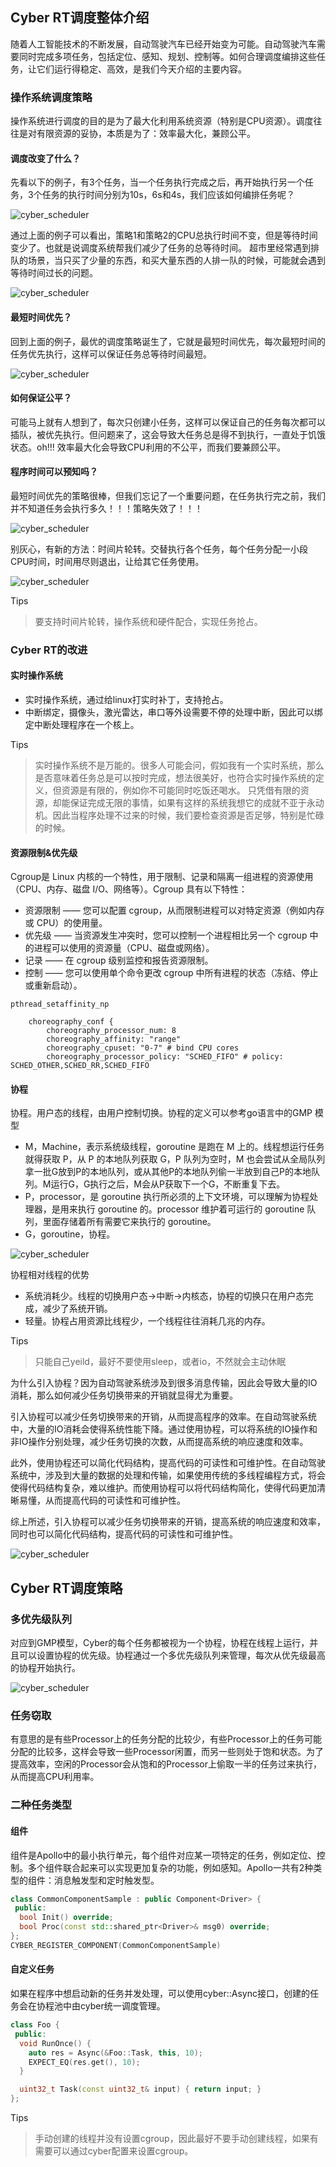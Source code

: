 ## Cyber RT调度整体介绍

随着人工智能技术的不断发展，自动驾驶汽车已经开始变为可能。自动驾驶汽车需要同时完成多项任务，包括定位、感知、规划、控制等。如何合理调度编排这些任务，让它们运行得稳定、高效，是我们今天介绍的主要内容。

### 操作系统调度策略

操作系统进行调度的目的是为了最大化利用系统资源（特别是CPU资源）。调度往往是对有限资源的妥协，本质是为了：效率最大化，兼顾公平。

#### 调度改变了什么？

先看以下的例子，有3个任务，当一个任务执行完成之后，再开始执行另一个任务，3个任务的执行时间分别为10s，6s和4s，我们应该如何编排任务呢？

![cyber_scheduler](./images/cyber_scheduler_1.jpeg)

通过上面的例子可以看出，策略1和策略2的CPU总执行时间不变，但是等待时间变少了。也就是说调度系统帮我们减少了任务的总等待时间。
超市里经常遇到排队的场景，当只买了少量的东西，和买大量东西的人排一队的时候，可能就会遇到等待时间过长的问题。

![cyber_scheduler](./images/cyber_scheduler_2.jpeg)

#### 最短时间优先？

回到上面的例子，最优的调度策略诞生了，它就是最短时间优先，每次最短时间的任务优先执行，这样可以保证任务总等待时间最短。

![cyber_scheduler](./images/cyber_scheduler_3.jpeg)

#### 如何保证公平？

可能马上就有人想到了，每次只创建小任务，这样可以保证自己的任务每次都可以插队，被优先执行。但问题来了，这会导致大任务总是得不到执行，一直处于饥饿状态。oh!!! 效率最大化会导致CPU利用的不公平，而我们要兼顾公平。

#### 程序时间可以预知吗？

最短时间优先的策略很棒，但我们忘记了一个重要问题，在任务执行完之前，我们并不知道任务会执行多久！！！策略失效了！！！

![cyber_scheduler](./images/cyber_scheduler_4.jpeg)

别灰心，有新的方法：时间片轮转。交替执行各个任务，每个任务分配一小段CPU时间，时间用尽则退出，让给其它任务使用。

![cyber_scheduler](./images/cyber_scheduler_5.jpeg)

Tips

> 要支持时间片轮转，操作系统和硬件配合，实现任务抢占。

### Cyber RT的改进

#### 实时操作系统

- 实时操作系统，通过给linux打实时补丁，支持抢占。
- 中断绑定，摄像头，激光雷达，串口等外设需要不停的处理中断，因此可以绑定中断处理程序在一个核上。

Tips

> 实时操作系统不是万能的。很多人可能会问，假如我有一个实时系统，那么是否意味着任务总是可以按时完成，想法很美好，也符合实时操作系统的定义，但资源是有限的，例如你不可能同时吃饭还喝水。
> 只凭借有限的资源，却能保证完成无限的事情，如果有这样的系统我想它的成就不亚于永动机。因此当程序处理不过来的时候，我们要检查资源是否足够，特别是忙碌的时候。

#### 资源限制&优先级

Cgroup是 Linux 内核的一个特性，用于限制、记录和隔离一组进程的资源使用（CPU、内存、磁盘 I/O、网络等）。Cgroup 具有以下特性：

- 资源限制 —— 您可以配置 cgroup，从而限制进程可以对特定资源（例如内存或 CPU）的使用量。
- 优先级 —— 当资源发生冲突时，您可以控制一个进程相比另一个 cgroup 中的进程可以使用的资源量（CPU、磁盘或网络）。
- 记录 —— 在 cgroup 级别监控和报告资源限制。
- 控制 —— 您可以使用单个命令更改 cgroup 中所有进程的状态（冻结、停止或重新启动）。

```text
pthread_setaffinity_np

    choreography_conf {
        choreography_processor_num: 8
        choreography_affinity: "range"
        choreography_cpuset: "0-7" # bind CPU cores
        choreography_processor_policy: "SCHED_FIFO" # policy: SCHED_OTHER,SCHED_RR,SCHED_FIFO
```

#### 协程

协程。用户态的线程，由用户控制切换。协程的定义可以参考go语言中的GMP 模型

- M，Machine，表示系统级线程，goroutine 是跑在 M 上的。线程想运行任务就得获取 P，从 P 的本地队列获取 G，P 队列为空时，M 也会尝试从全局队列拿一批G放到P的本地队列，或从其他P的本地队列偷一半放到自己P的本地队列。M运行G，G执行之后，M会从P获取下一个G，不断重复下去。
- P，processor，是 goroutine 执行所必须的上下文环境，可以理解为协程处理器，是用来执行 goroutine 的。processor 维护着可运行的 goroutine 队列，里面存储着所有需要它来执行的 goroutine。
- G，goroutine，协程。

![cyber_scheduler](./images/cyber_scheduler_6.jpeg)

协程相对线程的优势

- 系统消耗少。线程的切换用户态->中断->内核态，协程的切换只在用户态完成，减少了系统开销。
- 轻量。协程占用资源比线程少，一个线程往往消耗几兆的内存。

Tips

> 只能自己yeild，最好不要使用sleep，或者io，不然就会主动休眠

为什么引入协程？因为自动驾驶系统涉及到很多消息传输，因此会导致大量的IO消耗，那么如何减少任务切换带来的开销就显得尤为重要。

引入协程可以减少任务切换带来的开销，从而提高程序的效率。在自动驾驶系统中，大量的IO消耗会使得系统性能下降。通过使用协程，可以将系统的IO操作和非IO操作分别处理，减少任务切换的次数，从而提高系统的响应速度和效率。

此外，使用协程还可以简化代码结构，提高代码的可读性和可维护性。在自动驾驶系统中，涉及到大量的数据的处理和传输，如果使用传统的多线程编程方式，将会使得代码结构复杂，难以维护。而使用协程可以将代码结构简化，使得代码更加清晰易懂，从而提高代码的可读性和可维护性。

综上所述，引入协程可以减少任务切换带来的开销，提高系统的响应速度和效率，同时也可以简化代码结构，提高代码的可读性和可维护性。

![cyber_scheduler](./images/cyber_scheduler_7.png)

## Cyber RT调度策略

### 多优先级队列

对应到GMP模型，Cyber的每个任务都被视为一个协程，协程在线程上运行，并且可以设置协程的优先级。协程通过一个多优先级队列来管理，每次从优先级最高的协程开始执行。

![cyber_scheduler](./images/cyber_scheduler_8.png)

### 任务窃取

有意思的是有些Processor上的任务分配的比较少，有些Processor上的任务可能分配的比较多，这样会导致一些Processor闲置，而另一些则处于饱和状态。为了提高效率，空闲的Processor会从饱和的Processor上偷取一半的任务过来执行，从而提高CPU利用率。

### 二种任务类型

#### 组件

组件是Apollo中的最小执行单元，每个组件对应某一项特定的任务，例如定位、控制。多个组件联合起来可以实现更加复杂的功能，例如感知。Apollo一共有2种类型的组件：消息触发型和定时触发型。

```cpp
class CommonComponentSample : public Component<Driver> {
 public:
  bool Init() override;
  bool Proc(const std::shared_ptr<Driver>& msg0) override;
};
CYBER_REGISTER_COMPONENT(CommonComponentSample)
```

#### 自定义任务

如果在程序中想启动新的任务并发处理，可以使用cyber::Async接口，创建的任务会在协程池中由cyber统一调度管理。

```cpp
class Foo {
 public:
  void RunOnce() {
    auto res = Async(&Foo::Task, this, 10);
    EXPECT_EQ(res.get(), 10);
  }

  uint32_t Task(const uint32_t& input) { return input; }
};
```

Tips

> 手动创建的线程并没有设置cgroup，因此最好不要手动创建线程，如果有需要可以通过cyber配置来设置cgroup。
